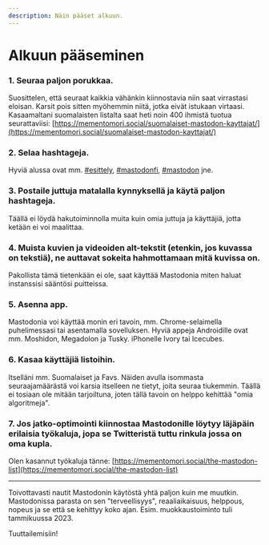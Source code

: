 ```yaml
---
description: Näin pääset alkuun.
---
```


# Alkuun pääseminen

### 1. Seuraa paljon porukkaa.

Suosittelen, että seuraat kaikkia vähänkin kiinnostavia niin saat virrastasi eloisan. Karsit pois sitten myöhemmin niitä, jotka eivät istukaan virtaasi. Kasaamaltani suomalaisten listalta saat heti noin 400 ihmistä tuotua seurattaviisi: [https://mementomori.social/suomalaiset-mastodon-kayttajat/](https://mementomori.social/suomalaiset-mastodon-kayttajat/)

### 2. Selaa hashtageja.

Hyviä alussa ovat mm. [#esittely](https://mementomori.social/tags/esittely), [#mastodonfi](https://mementomori.social/tags/mastodonfi), [#mastodon](https://mementomori.social/tags/mastodon) jne.

### 3. Postaile juttuja matalalla kynnyksellä ja käytä paljon hashtageja.

Täällä ei löydä hakutoiminnolla muita kuin omia juttuja ja käyttäjiä, jotta ketään ei voi maalittaa.

### 4. Muista kuvien ja videoiden alt-tekstit (etenkin, jos kuvassa on tekstiä), ne auttavat sokeita hahmottamaan mitä kuvissa on.

Pakollista tämä tietenkään ei ole, saat käyttää Mastodonia miten haluat instanssisi sääntösi puitteissa.

### 5. Asenna app.

Mastodonia voi käyttää monin eri tavoin, mm. Chrome-selaimella puhelimessasi tai asentamalla sovelluksen. Hyviä appeja Androidille ovat mm. Moshidon, Megadolon ja Tusky. iPhonelle Ivory tai Icecubes.

### 6. Kasaa käyttäjiä listoihin.

Itselläni mm. Suomalaiset ja Favs. Näiden avulla isommasta seuraajamäärästä voi karsia itselleen ne tietyt, joita seuraa tiukemmin. Täällä ei tosiaan ole mitään tarjoiltuna, joten tällä tavoin on helppo kehittää "omia algoritmeja".

### 7. Jos jatko-optimointi kiinnostaa Mastodonille löytyy läjäpäin erilaisia työkaluja, jopa se Twitteristä tuttu rinkula jossa on oma kupla.

Olen kasannut työkaluja tänne: [https://mementomori.social/the-mastodon-list](https://mementomori.social/the-mastodon-list)

***

Toivottavasti nautit Mastodonin käytöstä yhtä paljon kuin me muutkin. Mastodonissa parasta on sen "terveellisyys", reaaliaikaisuus, helppous, nopeus ja se että se kehittyy koko ajan. Esim. muokkaustoiminto tuli tammikuussa 2023.

Tuuttailemisiin!
